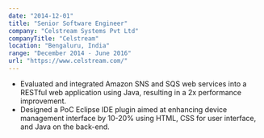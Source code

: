 ```yaml
---
date: "2014-12-01"
title: "Senior Software Engineer"
company: "Celstream Systems Pvt Ltd"
companyTitle: "Celstream"
location: "Bengaluru, India"
range: "December 2014 - June 2016"
url: "https://www.celstream.com/"
---
```


- Evaluated and integrated Amazon SNS and SQS web services into a RESTful web application using Java, resulting in a 2x performance improvement.
- Designed a PoC Eclipse IDE plugin aimed at enhancing device management interface by 10-20% using HTML, CSS for user interface, and Java on the back-end.
